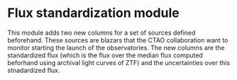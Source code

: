  # Flux standardization module

 This module adds two new columns for a set of sources defined beforehand. 
 These sources are blazars that the CTAO collaboration want to monitor starting the launch of the observatories. 
 The new columns are the standardized flux (which is the flux over the median flux computed beforhand using archival light curves of ZTF) and the uncertainties over this stnadardized flux.
